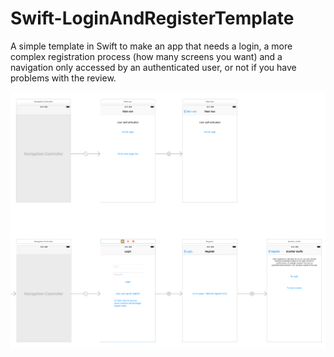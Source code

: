 # Swift-LoginAndRegisterTemplate
A simple template in Swift to make an app that needs a login, a more complex registration process (how many screens you want) and a navigation only accessed by an authenticated user, or not if you have problems with the review.

![Storyboard image](https://github.com/ccastroelo/Swift-LoginAndRegisterTemplate/blob/master/storyboard.png)
